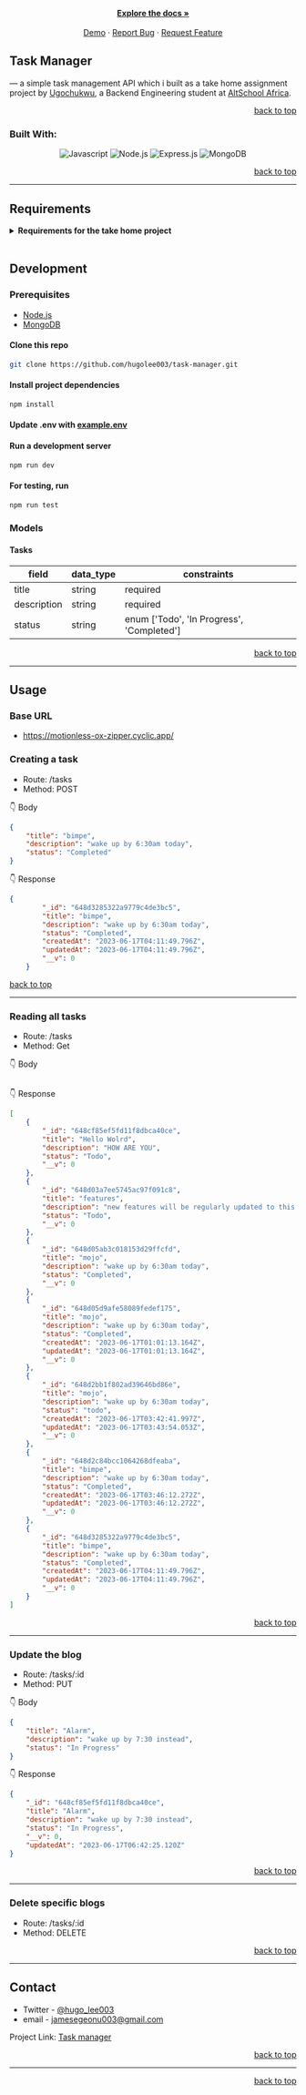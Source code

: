 <!-- Back to Top Navigation Anchor -->

<a name="readme-top"></a>

<!-- Project Shields -->
<div align="left">
  


<div>
  <p align="center">
    <a href="https://github.com/hugolee003/blogify#readme"><strong>Explore the docs »</strong></a>
    <br />
    <br />
    <a href="https://motionless-ox-zipper.cyclic.app/">Demo</a>
    ·
    <a href="https://github.com/hugolee003/task-manager/issues">Report Bug</a>
    ·
    <a href="https://github.com/hugolee/task-manager/issues">Request Feature</a>
  </p>
</div>

<!-- About the API -->

## Task Manager

&mdash; a simple task management API which i built as a take home assignment project by <a href="https://www.github.com/hugolee003">Ugochukwu</a>, a Backend Engineering student at <a href="https://altschoolafrica.com/schools/engineering">AltSchool Africa</a>.

<p align="right"><a href="#readme-top">back to top</a></p>

### Built With:

<div align="center">

![Javascript][javascript]
![Node.js][node]
![Express.js][express]
![MongoDB][mongodb]

</div>

<p align="right"><a href="#readme-top">back to top</a></p>

---

<!-- Task management Requirements -->

## Requirements

<details>

<summary> <strong>Requirements for the take home project</strong> </summary>

- [x] CRUD Operations: People should be able to create, read, update, and delete tasks. Each
task should have a title and a description.

- [x] Database: Use MongoDB for data storage. You can create a simple instance on
https://www.mongodb.com/cloud/atlas/register
  
- [x] Validation: Implement validation to ensure that all task entries have the necessary fields (i.e.,
title and description).

<p align="right"><a href="#readme-top">back to top</a></p>

---

</details>

<br>

## Development

### Prerequisites

- [Node.js](https://nodejs.org/en/download/)
- [MongoDB](https://www.mongodb.com/docs/manual/installation/)

#### Clone this repo

```sh
git clone https://github.com/hugolee003/task-manager.git
```

#### Install project dependencies

```sh
npm install
```

#### Update .env with [example.env](https://github.com/hugolee003/blogify/blob/main/example.env)

#### Run a development server

```sh
npm run dev
```

#### For testing, run

```sh
npm run test
```

### Models

#### Tasks

| field     | data_type     | constraints      |
| --------- | ------------- | ---------------- |
| title     | string        |     required     |
| description | string      |      required    |
| status    | string        | enum ['Todo', 'In Progress', 'Completed']|


<p align="right"><a href="#readme-top">back to top</a></p>

---

## Usage

### Base URL

- https://motionless-ox-zipper.cyclic.app/

### Creating a task

- Route: /tasks
- Method: POST

:point_down: Body

```json
{
    "title": "bimpe",
    "description": "wake up by 6:30am today",
    "status": "Completed"
}
```

:point_down: Response

```json
{
        "_id": "648d3285322a9779c4de3bc5",
        "title": "bimpe",
        "description": "wake up by 6:30am today",
        "status": "Completed",
        "createdAt": "2023-06-17T04:11:49.796Z",
        "updatedAt": "2023-06-17T04:11:49.796Z",
        "__v": 0
    }
```

<p align="left"><a href="#readme-top">back to top</a></p>

---

### Reading all tasks

- Route: /tasks
- Method: Get

:point_down: Body

```json

```

:point_down: Response

```json
[
    {
        "_id": "648cf85ef5fd11f8dbca40ce",
        "title": "Hello Wolrd",
        "description": "HOW ARE YOU",
        "status": "Todo",
        "__v": 0
    },
    {
        "_id": "648d03a7ee5745ac97f091c8",
        "title": "features",
        "description": "new features will be regularly updated to this CRUD app",
        "status": "Todo",
        "__v": 0
    },
    {
        "_id": "648d05ab3c018153d29ffcfd",
        "title": "mojo",
        "description": "wake up by 6:30am today",
        "status": "Completed",
        "__v": 0
    },
    {
        "_id": "648d05d9afe58089fedef175",
        "title": "mojo",
        "description": "wake up by 6:30am today",
        "status": "Completed",
        "createdAt": "2023-06-17T01:01:13.164Z",
        "updatedAt": "2023-06-17T01:01:13.164Z",
        "__v": 0
    },
    {
        "_id": "648d2bb1f802ad39646bd86e",
        "title": "mojo",
        "description": "wake up by 6:30am today",
        "status": "todo",
        "createdAt": "2023-06-17T03:42:41.997Z",
        "updatedAt": "2023-06-17T03:43:54.053Z",
        "__v": 0
    },
    {
        "_id": "648d2c84bcc1064268dfeaba",
        "title": "bimpe",
        "description": "wake up by 6:30am today",
        "status": "Completed",
        "createdAt": "2023-06-17T03:46:12.272Z",
        "updatedAt": "2023-06-17T03:46:12.272Z",
        "__v": 0
    },
    {
        "_id": "648d3285322a9779c4de3bc5",
        "title": "bimpe",
        "description": "wake up by 6:30am today",
        "status": "Completed",
        "createdAt": "2023-06-17T04:11:49.796Z",
        "updatedAt": "2023-06-17T04:11:49.796Z",
        "__v": 0
    }
]
```

<p align="right"><a href="#readme-top">back to top</a></p>

---

### Update the blog

- Route: /tasks/:id
- Method: PUT

:point_down: Body

```json
{
    "title": "Alarm",
    "description": "wake up by 7:30 instead",
    "status": "In Progress"
}
```

:point_down: Response

```json
{
    "_id": "648cf85ef5fd11f8dbca40ce",
    "title": "Alarm",
    "description": "wake up by 7:30 instead",
    "status": "In Progress",
    "__v": 0,
    "updatedAt": "2023-06-17T06:42:25.120Z"
}
```

<p align="right"><a href="#readme-top">back to top</a></p>

---

### Delete specific blogs

- Route: /tasks/:id
- Method: DELETE

 

<p align="right"><a href="#readme-top">back to top</a></p>

---


<!-- Contact -->

## Contact

- Twitter - [@hugo_lee003](https://twitter.com/hugo_lee003)
- email - jamesegeonu003@gmail.com

Project Link: [Task manager](https://github.com/hugolee003/task-manager)

<p align="right"><a href="#readme-top">back to top</a></p>

---


<p align="right"><a href="#readme-top">back to top</a></p>
<!-- Markdown Links & Images -->

[twitter-shield]: https://img.shields.io/badge/-@hugo_lee003-1ca0f1?style=for-the-badge&logo=twitter&logoColor=white&link=https://twitter.com/hugo_lee003
[twitter-url]: https://twitter.com/hugo_lee003
[javascript]: https://img.shields.io/badge/javascript-%23323330.svg?style=for-the-badge&logo=javascript&logoColor=%23F7DF1C
[node]: https://img.shields.io/badge/node.js-6DA55F?style=for-the-badge&logo=node.js&logoColor=white
[express]: https://img.shields.io/badge/express.js-%23404d59.svg?style=for-the-badge&logo=express&logoColor=%2361DAFB
[mongodb]: https://img.shields.io/badge/MongoDB-%234ea94b.svg?style=for-the-badge&logo=mongodb&logoColor=white

